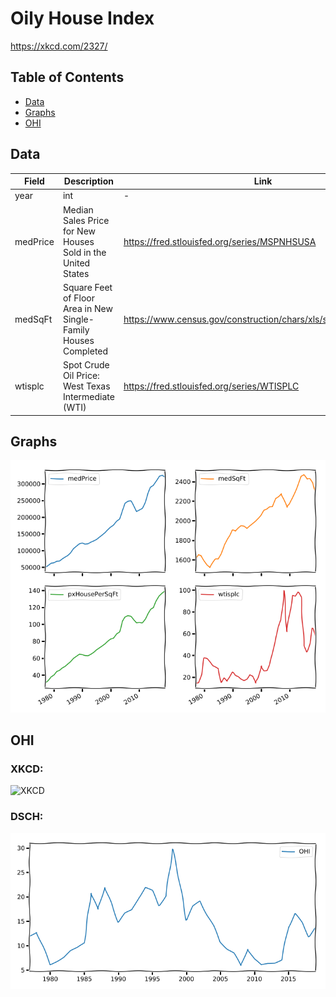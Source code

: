 # Oily House Index

https://xkcd.com/2327/

## Table of Contents

- [Data](#Data)
- [Graphs](#Graphs)
- [OHI](#OHI)

## Data

| Field    | Description                                                     | Link                                                              |
|----------|-----------------------------------------------------------------|-------------------------------------------------------------------|
| year     | int                                                             | -                                                                 |
| medPrice | Median Sales Price for New Houses Sold in the United States     | https://fred.stlouisfed.org/series/MSPNHSUSA                      |
| medSqFt  | Square Feet of Floor Area in New Single-Family Houses Completed | https://www.census.gov/construction/chars/xls/squarefeet_cust.xls |
| wtisplc  | Spot Crude Oil Price: West Texas Intermediate (WTI)             | https://fred.stlouisfed.org/series/WTISPLC                        |

## Graphs
![Graphs](graphs.png)

## OHI

### XKCD:
![XKCD](https://imgs.xkcd.com/comics/oily_house_index.png)


### DSCH:
![DSCH](ohi.png)
